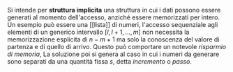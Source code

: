 Si intende per __struttura implicita__ una struttura in cui i dati possono essere generati al momento dell'accesso, anziché essere memorizzati per intero.
Un esempio può essere una [[lista]] di numeri, l'accesso sequenziale agli elementi di un generico intervallo $[l,l+1,...,m]$ non necessita la memorizzazione esplicita di $n-m+1$ ma solo la conoscenza del valore di partenza e di quello di arrivo.
Questo può comportare un notevole _risparmio di memoria_,
La soluzione poi si genera al caso in cui i numeri da generare sono separati da una quantità fissa $s$, detta _incremento_ o _passo_.
